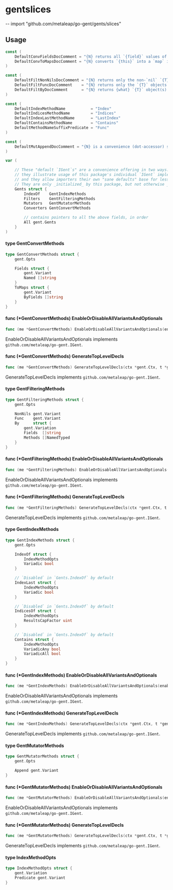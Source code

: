 # gentslices
--
    import "github.com/metaleap/go-gent/gents/slices"


## Usage

```go
const (
	DefaultConvFieldsDocComment = "{N} returns all `{field}` values of the constituent `{T}`s in `{this}`."
	DefaultConvToMapsDocComment = "{N} converts `{this}` into a `map` indexed by the `{field}` values of its constituent `{T}`s."
)
```

```go
const (
	DefaultFiltNonNilsDocComment = "{N} returns only the non-`nil` `{T}` objects contained in `{this}`."
	DefaultFiltFuncDocComment    = "{N} returns only the `{T}` objects contained in `{this}` that satisfy the specified `{ok}` predicate."
	DefaultFiltByDocComment      = "{N} returns {what} `{T}` object(s) encountered in `{this}` whose `{member}` member succeeds for the specified value(s)."
)
```

```go
const (
	DefaultIndexMethodName           = "Index"
	DefaultIndicesMethodName         = "Indices"
	DefaultIndexLastMethodName       = "LastIndex"
	DefaultContainsMethodName        = "Contains"
	DefaultMethodNameSuffixPredicate = "Func"
)
```

```go
const (
	DefaultMutAppendDocComment = "{N} is a convenience (dot-accessor) short-hand for Go's built-in `append` function."
)
```

```go
var (

	// These "default `IGent`s" are a convenience offering in two ways:
	// they illustrate usage of this package's individual `IGent` implementers' fields,
	// and they allow importers their own "sane defaults" base for less-noisy tweaking.
	// They are only _initialized_ by this package, but not otherwise _used_ by it.
	Gents struct {
		IndexOf    GentIndexMethods
		Filters    GentFilteringMethods
		Mutators   GentMutatorMethods
		Converters GentConvertMethods

		// contains pointers to all the above fields, in order
		All gent.Gents
	}
)
```

#### type GentConvertMethods

```go
type GentConvertMethods struct {
	gent.Opts

	Fields struct {
		gent.Variant
		Named []string
	}
	ToMaps struct {
		gent.Variant
		ByFields []string
	}
}
```


#### func (*GentConvertMethods) EnableOrDisableAllVariantsAndOptionals

```go
func (me *GentConvertMethods) EnableOrDisableAllVariantsAndOptionals(enabled bool)
```
EnableOrDisableAllVariantsAndOptionals implements
`github.com/metaleap/go-gent.IGent`.

#### func (*GentConvertMethods) GenerateTopLevelDecls

```go
func (me *GentConvertMethods) GenerateTopLevelDecls(ctx *gent.Ctx, t *gent.Type) (yield Syns)
```
GenerateTopLevelDecls implements `github.com/metaleap/go-gent.IGent`.

#### type GentFilteringMethods

```go
type GentFilteringMethods struct {
	gent.Opts

	NonNils gent.Variant
	Func    gent.Variant
	By      struct {
		gent.Variation
		Fields  []string
		Methods []NamedTyped
	}
}
```


#### func (*GentFilteringMethods) EnableOrDisableAllVariantsAndOptionals

```go
func (me *GentFilteringMethods) EnableOrDisableAllVariantsAndOptionals(enabled bool)
```
EnableOrDisableAllVariantsAndOptionals implements
`github.com/metaleap/go-gent.IGent`.

#### func (*GentFilteringMethods) GenerateTopLevelDecls

```go
func (me *GentFilteringMethods) GenerateTopLevelDecls(ctx *gent.Ctx, t *gent.Type) (yield Syns)
```
GenerateTopLevelDecls implements `github.com/metaleap/go-gent.IGent`.

#### type GentIndexMethods

```go
type GentIndexMethods struct {
	gent.Opts

	IndexOf struct {
		IndexMethodOpts
		Variadic bool
	}

	// `Disabled` in `Gents.IndexOf` by default
	IndexLast struct {
		IndexMethodOpts
		Variadic bool
	}

	// `Disabled` in `Gents.IndexOf` by default
	IndicesOf struct {
		IndexMethodOpts
		ResultsCapFactor uint
	}

	// `Disabled` in `Gents.IndexOf` by default
	Contains struct {
		IndexMethodOpts
		VariadicAny bool
		VariadicAll bool
	}
}
```


#### func (*GentIndexMethods) EnableOrDisableAllVariantsAndOptionals

```go
func (me *GentIndexMethods) EnableOrDisableAllVariantsAndOptionals(enabled bool)
```
EnableOrDisableAllVariantsAndOptionals implements
`github.com/metaleap/go-gent.IGent`.

#### func (*GentIndexMethods) GenerateTopLevelDecls

```go
func (me *GentIndexMethods) GenerateTopLevelDecls(ctx *gent.Ctx, t *gent.Type) (yield Syns)
```
GenerateTopLevelDecls implements `github.com/metaleap/go-gent.IGent`.

#### type GentMutatorMethods

```go
type GentMutatorMethods struct {
	gent.Opts

	Append gent.Variant
}
```


#### func (*GentMutatorMethods) EnableOrDisableAllVariantsAndOptionals

```go
func (me *GentMutatorMethods) EnableOrDisableAllVariantsAndOptionals(enabled bool)
```
EnableOrDisableAllVariantsAndOptionals implements
`github.com/metaleap/go-gent.IGent`.

#### func (*GentMutatorMethods) GenerateTopLevelDecls

```go
func (me *GentMutatorMethods) GenerateTopLevelDecls(ctx *gent.Ctx, t *gent.Type) (yield Syns)
```
GenerateTopLevelDecls implements `github.com/metaleap/go-gent.IGent`.

#### type IndexMethodOpts

```go
type IndexMethodOpts struct {
	gent.Variation
	Predicate gent.Variant
}
```
